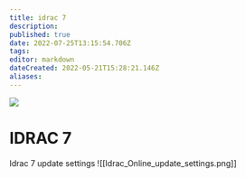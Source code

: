 ```yaml
---
title: idrac 7
description: 
published: true
date: 2022-07-25T13:15:54.706Z
tags: 
editor: markdown
dateCreated: 2022-05-21T15:28:21.146Z
aliases:
---
```

![](https://nextcloud.commsnet.org/index.php/s/AS5dtdHp8fAr3bg)
# IDRAC 7
Idrac 7 update settings
![[Idrac_Online_update_settings.png]]
